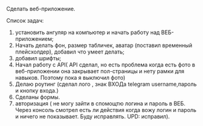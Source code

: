 Сделать веб-приложение.


Список задач:
1) установить ангуляр на компьютер и начать работу над ВЕБ-приложением;
2) Начать делать фон, размер табличек, аватар (поставил временный плейсхолдер), добавил что умеет делать;
3) добавил шрифты;
4) Начал работу с API( API сделал, но есть проблема когда есть фото в веб-приложении она закрывает пол-страницы и нету рамки для навыков. Поэтому пока я выключил фото)
5) Делаю роутинг (сделал лого , знак ВХОДа telegram username,пароль и кнопку входа.)
6) Сделаны формы.
7) авторизация ( не могу зайти в спомощтю логина и пароль в ВЕБ. Через консоль смотрел есть ли действия когда вожу логин и пароль и ничего не показывает. Буду исправлять. UPD: исправил).
